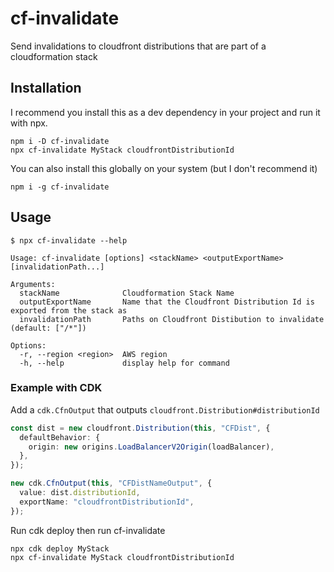 # cf-invalidate

Send invalidations to cloudfront distributions that are part of a cloudformation stack

## Installation

I recommend you install this as a dev dependency in your project and run it with npx.

```shell
npm i -D cf-invalidate
npx cf-invalidate MyStack cloudfrontDistributionId
```

You can also install this globally on your system (but I don't recommend it)

```shell
npm i -g cf-invalidate
```

## Usage

```shell
$ npx cf-invalidate --help

Usage: cf-invalidate [options] <stackName> <outputExportName> [invalidationPath...]

Arguments:
  stackName              Cloudformation Stack Name
  outputExportName       Name that the Cloudfront Distribution Id is exported from the stack as
  invalidationPath       Paths on Cloudfront Distibution to invalidate (default: ["/*"])

Options:
  -r, --region <region>  AWS region
  -h, --help             display help for command
```

### Example with CDK

Add a `cdk.CfnOutput` that outputs `cloudfront.Distribution#distributionId`

```typescript
const dist = new cloudfront.Distribution(this, "CFDist", {
  defaultBehavior: {
    origin: new origins.LoadBalancerV2Origin(loadBalancer),
  },
});

new cdk.CfnOutput(this, "CFDistNameOutput", {
  value: dist.distributionId,
  exportName: "cloudfrontDistributionId",
});
```

Run cdk deploy then run cf-invalidate

```shell
npx cdk deploy MyStack
npx cf-invalidate MyStack cloudfrontDistributionId
```

